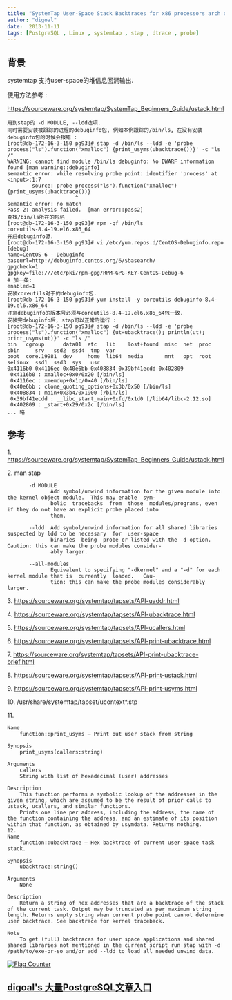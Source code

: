 ```yaml
---
title: "SystemTap User-Space Stack Backtraces for x86 processors arch only"
author: "digoal"
date:  2013-11-11
tags: [PostgreSQL , Linux , systemtap , stap , dtrace , probe]
---
```

## 背景          
systemtap 支持user-space的堆信息回溯输出.  
  
  
使用方法参考 :   
  
https://sourceware.org/systemtap/SystemTap_Beginners_Guide/ustack.html  
  
```  
用到stap的 -d MODULE, --ldd选项.  
同时需要安装被跟踪的进程的debuginfo包, 例如本例跟踪的/bin/ls, 在没有安装debuginfo包的时候会报错 :   
[root@db-172-16-3-150 pg93]# stap -d /bin/ls --ldd -e 'probe process("ls").function("xmalloc") {print_usyms(ubacktrace())}' -c "ls /"  
WARNING: cannot find module /bin/ls debuginfo: No DWARF information found [man warning::debuginfo]  
semantic error: while resolving probe point: identifier 'process' at <input>:1:7  
        source: probe process("ls").function("xmalloc") {print_usyms(ubacktrace())}  
                      ^  
semantic error: no match  
Pass 2: analysis failed.  [man error::pass2]  
查找/bin/ls所在的包名  
[root@db-172-16-3-150 pg93]# rpm -qf /bin/ls  
coreutils-8.4-19.el6.x86_64  
开启debuginfo源.  
[root@db-172-16-3-150 pg93]# vi /etc/yum.repos.d/CentOS-Debuginfo.repo  
[debug]  
name=CentOS-6 - Debuginfo  
baseurl=http://debuginfo.centos.org/6/$basearch/  
gpgcheck=1  
gpgkey=file:///etc/pki/rpm-gpg/RPM-GPG-KEY-CentOS-Debug-6  
# 加一条:  
enabled=1  
安装coreutils对于的debuginfo包.  
[root@db-172-16-3-150 pg93]# yum install -y coreutils-debuginfo-8.4-19.el6.x86_64  
注意debuginfo的版本号必须与coreutils-8.4-19.el6.x86_64包一致.  
安装完debuginfo后, stap可以正常的运行 :   
[root@db-172-16-3-150 pg93]# stap -d /bin/ls --ldd -e 'probe process("ls").function("xmalloc") {ut=ubacktrace(); println(ut); print_usyms(ut)}' -c "ls /"  
bin   cgroup      data01  etc   lib    lost+found  misc  net  proc  sbin     srv   ssd2  ssd4  tmp  var  
boot  core.19981  dev     home  lib64  media       mnt   opt  root  selinux  ssd1  ssd3  sys   usr  
0x4116b0 0x4116ec 0x40e6bb 0x408834 0x39bf41ecdd 0x402809  
 0x4116b0 : xmalloc+0x0/0x20 [/bin/ls]  
 0x4116ec : xmemdup+0x1c/0x40 [/bin/ls]  
 0x40e6bb : clone_quoting_options+0x3b/0x50 [/bin/ls]  
 0x408834 : main+0x3b4/0x1900 [/bin/ls]  
 0x39bf41ecdd : __libc_start_main+0xfd/0x1d0 [/lib64/libc-2.12.so]  
 0x402809 : _start+0x29/0x2c [/bin/ls]  
... 略  
```  
  
## 参考  
1\. https://sourceware.org/systemtap/SystemTap_Beginners_Guide/ustack.html  
  
2\. man stap  
  
```  
       -d MODULE  
              Add symbol/unwind information for the given module into the kernel object module.  This may enable  sym-  
              bolic  tracebacks  from  those  modules/programs, even if they do not have an explicit probe placed into  
              them.  
  
       --ldd  Add symbol/unwind information for all shared libraries suspected by ldd to be necessary  for  user-space  
              binaries  being  probe or listed with the -d option.  Caution: this can make the probe modules consider-  
              ably larger.  
  
       --all-modules  
              Equivalent to specifying "-dkernel" and a "-d" for each kernel module that is  currently  loaded.   Cau-  
              tion: this can make the probe modules considerably larger.  
```  
  
3\. https://sourceware.org/systemtap/tapsets/API-uaddr.html  
  
4\. https://sourceware.org/systemtap/tapsets/API-ubacktrace.html  
  
5\. https://sourceware.org/systemtap/tapsets/API-ucallers.html  
  
6\. https://sourceware.org/systemtap/tapsets/API-print-ubacktrace.html  
  
7\. https://sourceware.org/systemtap/tapsets/API-print-ubacktrace-brief.html  
  
8\. https://sourceware.org/systemtap/tapsets/API-print-ustack.html  
  
9\. https://sourceware.org/systemtap/tapsets/API-print-usyms.html  
  
10\. /usr/share/systemtap/tapset/ucontext*.stp  
  
11\.   
  
```  
Name  
    function::print_usyms — Print out user stack from string  
  
Synopsis  
    print_usyms(callers:string)  
  
Arguments  
    callers  
    String with list of hexadecimal (user) addresses  
  
Description  
    This function performs a symbolic lookup of the addresses in the given string, which are assumed to be the result of prior calls to ustack, ucallers, and similar functions.  
    Prints one line per address, including the address, the name of the function containing the address, and an estimate of its position within that function, as obtained by usymdata. Returns nothing.  
12.   
Name  
    function::ubacktrace — Hex backtrace of current user-space task stack.  
  
Synopsis  
    ubacktrace:string()  
  
Arguments  
    None  
  
Description  
    Return a string of hex addresses that are a backtrace of the stack of the current task. Output may be truncated as per maximum string length. Returns empty string when current probe point cannot determine user backtrace. See backtrace for kernel traceback.  
  
Note  
    To get (full) backtraces for user space applications and shared shared libraries not mentioned in the current script run stap with -d /path/to/exe-or-so and/or add --ldd to load all needed unwind data.  
```  
    
  
<a rel="nofollow" href="http://info.flagcounter.com/h9V1"  ><img src="http://s03.flagcounter.com/count/h9V1/bg_FFFFFF/txt_000000/border_CCCCCC/columns_2/maxflags_12/viewers_0/labels_0/pageviews_0/flags_0/"  alt="Flag Counter"  border="0"  ></a>  
  
  
  
  
  
  
## [digoal's 大量PostgreSQL文章入口](https://github.com/digoal/blog/blob/master/README.md "22709685feb7cab07d30f30387f0a9ae")
  
